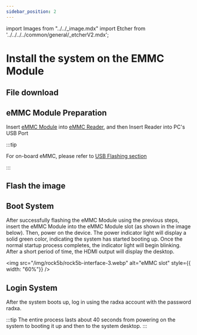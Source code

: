 ```yaml
---
sidebar_position: 2
---
```


import Images from "../../\_image.mdx"
import Etcher from '../../../../common/general/\_etcherV2.mdx';

# Install the system on the EMMC Module

## File download

<Images loader={false} rock5b_system_img={true} rock5bp_system_img={true} spi_img={false} />

## eMMC Module Preparation

Insert [eMMC Module](../../../../accessories/emmc_module) into [eMMC Reader](../../../../accessories/emmc_reader), and then Insert Reader into PC's USB Port

:::tip

For on-board eMMC, please refer to [USB Flashing section](../../low-level-dev/maskrom/)

:::

## Flash the image

<Etcher/>

## Boot System

After successfully flashing the eMMC Module using the previous steps, insert the eMMC Module into the eMMC Module slot (as shown in the image below). Then, power on the device. The power indicator light will display a solid green color, indicating the system has started booting up. Once the normal startup process completes, the indicator light will begin blinking. After a short period of time, the HDMI output will display the desktop.

<img
src="/img/rock5b/rock5b-interface-3.webp"
alt="eMMC slot"
style={{ width: "60%"}}
/>

## Login System

After the system boots up, log in using the radxa account with the password radxa.

:::tip
The entire process lasts about 40 seconds from powering on the system to booting it up and then to the system desktop.
:::
